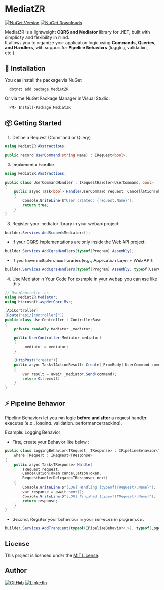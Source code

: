﻿

# MediatZR

[![NuGet Version](https://img.shields.io/nuget/v/MediatZR.svg?style=for-the-badge&logo=nuget)](https://www.nuget.org/packages/MediatZR/)
[![NuGet Downloads](https://img.shields.io/nuget/dt/MediatZR.svg?style=for-the-badge&color=blue)](https://www.nuget.org/packages/MediatZR/)


MediatZR is a lightweight **CQRS and Mediator** library for .NET, built with simplicity and flexibility in mind.  
It allows you to organize your application logic using **Commands, Queries, and Handlers**, with support for **Pipeline Behaviors** (logging, validation, etc.).



## 🚀 Installation

You can install the package via NuGet:


```bash
  dotnet add package MediatZR
```
Or via the NuGet Package Manager in Visual Studio:


```bash
  PM> Install-Package MediatZR

```
## 📦 Getting Started
1. Define a Request (Command or Query)

```csharp
using MediatZR.Abstractions;

public record UserCommand(string Name) : IRequest<bool>;
```
2. Implement a Handler
```csharp
using MediatZR.Abstractions;

public class UserCommandHandler : IRequestHandler<UserCommand, bool>
{
    public async Task<bool> Handle(UserCommand request, CancellationToken cancellationToken)
    {
        Console.WriteLine($"User created: {request.Name}");
        return true;
    }
}

```
3. Register your mediator library in your webapi project:
```csharp
builder.Services.AddScoped<Mediator>();
```
- If your CQRS implementations are only inside the Web API project:
```csharp
builder.Services.AddCqrsHandlers(typeof(Program).Assembly);
``` 
- If you have multiple class libraries (e.g., Application Layer + Web API):
```csharp
builder.Services.AddCqrsHandlers(typeof(Program).Assembly, typeof(UserCommandHandler).Assembly);
```
4. Use Mediator in Your Code
For example in your webapi you can use like this:
```csharp
// UserController.cs
using MediatZR.Mediator;
using Microsoft.AspNetCore.Mvc;

[ApiController]
[Route("api/[controller]")]
public class UserController : ControllerBase
{
    private readonly Mediator _mediator;

    public UserController(Mediator mediator)
    {
        _mediator = mediator;
    }

    [HttpPost("create")]
    public async Task<IActionResult> Create([FromBody] UserCommand command)
    {
        var result = await _mediator.Send(command);
        return Ok(result);
    }
}
```
## ⚡ Pipeline Behavior

Pipeline Behaviors let you run logic **before and after** a request handler executes (e.g., logging, validation, performance tracking).

Example: Logging Behavior 

- First, create your Behavior like below :

```csharp
public class LoggingBehavior<TRequest, TResponse> : IPipelineBehavior<TRequest, TResponse>
    where TRequest : IRequest<TResponse>
{
    public async Task<TResponse> Handle(
        TRequest request,
        CancellationToken cancellationToken,
        RequestHandlerDelegate<TResponse> next)
    {
        Console.WriteLine($"[LOG] Handling {typeof(TRequest).Name}");
        var response = await next();
        Console.WriteLine($"[LOG] Finished {typeof(TRequest).Name}");
        return response;
    }
}
```
- Second, Register your behaviour in your serveces in program.cs :
```csharp
builder.Services.AddTransient(typeof(IPipelineBehavior<,>), typeof(LoggingBehavior<,>));
```

## License

This project is licensed under the [MIT License](./LICENSE).


## Author  

[![GitHub](https://img.shields.io/badge/-GitHub-181717?style=flat&logo=github&logoColor=white)](https://github.com/SaeedDevBoy)
[![LinkedIn](https://img.shields.io/badge/-LinkedIn-0A66C2?style=flat&logo=linkedin&logoColor=white)](https://www.linkedin.com/in/saeed-zarei-a2a7b5a1/)




